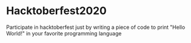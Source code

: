 # Hacktoberfest2020
Participate in hacktoberfest just by writing a piece of code to print "Hello World!" in your favorite programming language
